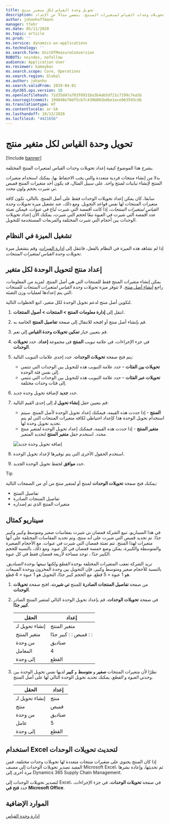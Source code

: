 ```yaml
---
title: تحويل وحدة القياس لكل متغير منتج
description: يشرح هذا الموضوع كيفية إعداد تحويلات وحدات القياس لمتغيرات المنتج. يتضمن مثالاً عن الإعداد.
author: johanhoffmann
manager: tfehr
ms.date: 05/11/2020
ms.topic: article
ms.prod: ''
ms.service: dynamics-ax-applications
ms.technology: ''
ms.search.form: UnitOfMeasureConversion
ROBOTS: noindex, nofollow
audience: Application User
ms.reviewer: kamaybac
ms.search.scope: Core, Operations
ms.search.region: Global
ms.author: johanho
ms.search.validFrom: 2019-04-01
ms.dyn365.ops.version: 10
ms.openlocfilehash: 71d35d47a703f0931ba3b4ab5df21c7199c7ea5b
ms.sourcegitcommit: 199848e78df5cb7c439b001bdbe1ece963593cdb
ms.translationtype: HT
ms.contentlocale: ar-SA
ms.lasthandoff: 10/13/2020
ms.locfileid: "4421656"
---
```

# <a name="unit-of-measure-conversion-per-product-variant"></a>تحويل وحدة القياس لكل متغير منتج

[!include [banner](../includes/banner.md)]

يشرح هذا الموضوع كيفية إعداد تحويلات وحدات القياس لمتغيرات المنتج المختلفة.

بدلا من إنشاء منتجات فردية متعددة والتي يجب الاحتفاظ بها، يمكنك استخدام متغيرات المنتج لإنشاء تباينات لمنتج واحد. على سبيل المثال، قد يكون أحد متغيرات المنتج قميص تي شيرت بحجم ولون محدد.

سابقا، كان يمكن إعداد تحويلات الوحدات فقط على أصل المنتج. بالتالي، تكون كافة متغيرات المنتجات لها نفس قواعد التحويل. ومع ذلك، عند تشغيل ميزة *تحويلات وحدة القياس لمتغيرات المنتجات*، إذا كانت أقمصة التي شيرت تُباع في عبوات، فيمكن تعبئة عدد أقمصة التي شيرت في العبوة تبعًا لحجم التي شيرت، يمكنك الآن إعداد تحويلات الوحدات بين أحجام التي شيرت المختلفة والمربعات المستخدمة للتحويل.

## <a name="turn-on-the-feature-in-your-system"></a>تشغيل الميزة في النظام

إذا لم تشاهد هذه الميزة في النظام بالفعل، فانتقل إلى [إدارة الميزات](../../fin-ops-core/fin-ops/get-started/feature-management/feature-management-overview.md)، وقم بتشغيل ميزة *تحويلات وحدة القياس لمتغيرات المنتجات*.

## <a name="set-up-a-product-for-unit-conversion-per-variant"></a>إعداد منتج لتحويل الوحدة لكل متغير

يمكن إنشاء متغيرات المنتج فقط للمنتجات التي هي أصل المنتج. لمزيد من المعلومات، راجع [إنشاء أصل منتج](tasks/create-product-master.md). لا تتوفر ميزة *تحويلات وحدة القياس لمتغيرات المنتجات* للمنتجات التي يتم إعدادها لعمليات وزن التعبئة.

لتكوين أصل منتج لدعم تحويل الوحدة لكل متغير، اتبع الخطوات التالية.

1. ‏‫انتقل إلى **إدارة معلومات المنتج‬ \> المنتجات \> أصول المنتجات‬‬**.
1. قم بإنشاء أصل منتج أو افتحه للانتقال إلى صفحة **تفاصيل المنتج** الخاصة به.
1. قم بتعيين خيار **تمكين تحويلات وحدة القياس** إلى *نعم*.
1. في جزء الإجراءات، في علامة تبويب **المنتج** في مجموعة **إعداد‬**، حدد **تحويلات الوحدات**.
1. يتم فتح صفحة **تحويلات الوحدات**. حدد إحدى علامات التبويب التالية:

    - **تحويلات بين الفئات** – حدد علامة التبويب هذه للتحويل بين الوحدات التي تنتمي إلى نفس فئة الوحدة.
    - **تحويلات عبر الفئات** – حدد علامة التبويب هذه للتحويل بين الوحدات التي تنتمي إلى فئات وحدات مختلفة.

1. حدد **جديد** لإضافة تحويل وحدة جديد.
1. قم بتعيين حقل **إنشاء تحويل لـ** إلى إحدى القيم التالية:

    - **المنتج** - إذا حددت هذه القيمة، فيمكنك إعداد تحويل الوحدة لأصل المنتج. سيتم استخدام تحويل الوحدة هذا كإعداد احتياطي لكافة متغيرات المنتجات التي لم يتم تحديد تحويل وحدة لها.
    - **متغير المنتج** - إذا حددت هذه القيمة، فيمكنك إعداد تحويل الوحدة لمتغير منتج محدد. استخدم حقل **متغير المنتج** لتحديد المتغير.

    ![![إضافة تحويل وحدة جديد](media/uom-new-conversion.png "إضافة تحويل وحدة جديد")](media/uom-new-conversion.png "Adding a new unit conversion")

1. استخدم الحقول الأخرى التي يتم توفيرها لإعداد تحويل الوحدة.
1. حدد **موافق** لحفظ تحويل الوحدة الجديد.

> [!TIP]
> يمكنك فتح صفحة **تحويلات الوحدات** لمنتج أو لمتغير منتج من أي من الصفحات التالية:
> 
> - تفاصيل المنتج
> - تفاصيل المنتجات الصادرة
> - متغيرات المنتج الذي تم إصداره

## <a name="example-scenario"></a>سيناريو كمثال

في هذا السيناريو، تبيع الشركة قمصان تي شيرت بمقاسات صغير ومتوسط وكبير وكبير جدًا. تم تحديد قميص التي شيرت على أنه منتج، وتم تحديد المقاسات المختلفة على أنها متغيرات لهذا المنتج. تتم تعبئة قمصان التي شيرت في عبوات. مع الأحجام الصغيرة والمتوسطة والكبيرة، يمكن وضع خمسة قمصان في كل عبوة. ومع ذلك، بالنسبة للحجم الكبير جدًا ، توجد مساحة لأربعة قمصان فقط في كل عبوة.

تريد الشركة تعقب المتغيرات المختلفة بوحدة *القطع* ولكنها تبيعها بوحدة *الصناديق*. بالنسبة للأحجام صغير ومتوسط وكبير، فإن التحويل بين وحدة المخزون ووحدة المبيعات هو 1 عبوة = 5 قطع. مع الحجم كبير جدًا، التحويل هو 1 عبوة = 4 قطع.

1. من صفحة **تفاصيل المنتجات الصادرة** للمنتج **تي شيرت**، افتح صفحة **تحويلات الوحدات**.
1. في صفحة **تحويلات الوحدات**، قم بإعداد تحويل الوحدة التالي لمتغير المنتج الصادر **كبير جدًا**.

    | الحقل                 | إعداد                 |
    |-----------------------|-------------------------|
    | إنشاء تحويل لـ | متغير المنتج         |
    | متغير المنتج       | قميص : : كبير جدًا : : |
    | من وحدة             | صناديق                   |
    | المعامل                | 4                       |
    | إلى وحدة               | القطع                  |

1. نظرًا لأن متغيرات المنتجات **صغير** و **متوسط** و **كبير** لديها نفس تحويل الوحدة بين وحدتي *العبوة* و *القطع*، يمكنك تحديد تحويل الوحدة التالي لها على أصل المنتج.

    | الحقل                 | إعداد |
    |-----------------------|---------|
    | إنشاء تحويل لـ | منتج |
    | منتج               | قميص |
    | من وحدة             | صناديق   |
    | عامل                | 5       |
    | إلى وحدة               | القطع  |

## <a name="using-excel-to-update-the-unit-conversions"></a>استخدام Excel لتحديث تحويلات الوحدات

إذا كان المنتج يحتوي على متغيرات منتجات متعددة لها تحويلات وحدات مختلفة، فمن المفيد تصدير تحويلات الوحدات إلى مصنف Microsoft Excel، ثم تحديثها، وإعادة نشرها مرة أخرى إلى Dynamics 365 Supply Chain Management.

لتصدير تحويلات الوحدات إلى Excel، في صفحة **تحويلات الوحدات**، في جزء الإجراءات، حدد **فتح في Microsoft Office**.

## <a name="additional-resources"></a>الموارد الإضافية

[إدارة وحدة القياس](tasks/manage-unit-measure.md)
